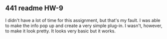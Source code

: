 ## 441 readme HW-9

I didn't have a lot of time for this assignment, but that's my fault. I was able to make the info pop up and create a very simple plug-in. I wasn't, however, to make it look pretty. It looks very basic but it works. 
